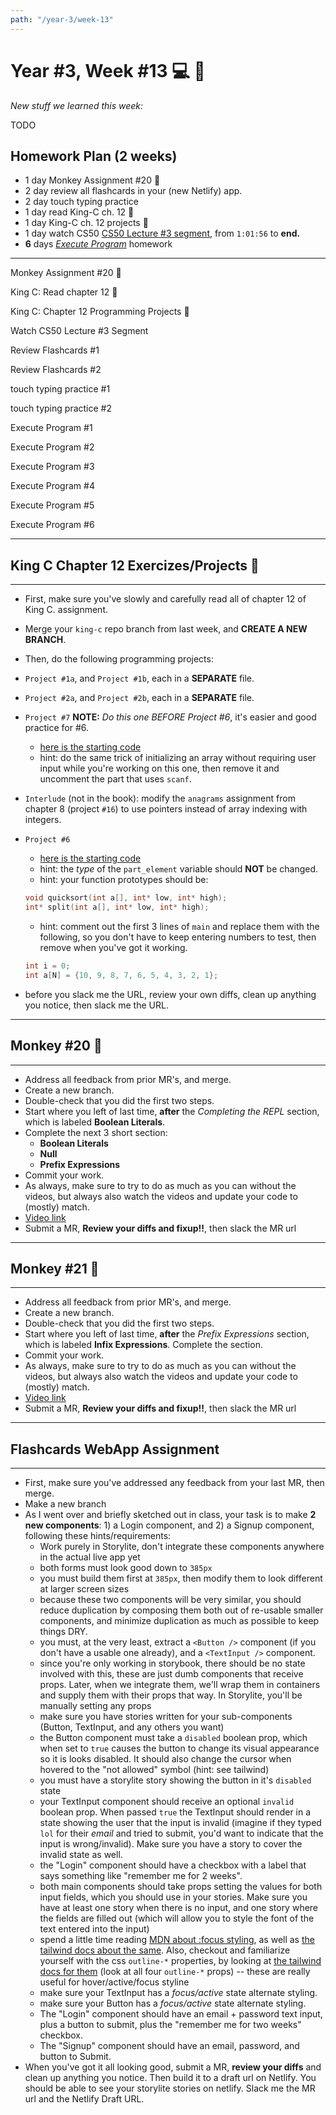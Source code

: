 ```yaml
---
path: "/year-3/week-13"
---
```


# Year #3, Week #13 💻 🏒

_New stuff we learned this week:_

TODO

## Homework Plan (2 weeks)

- 1 day Monkey Assignment #20 🐒
- 2 day review all flashcards in your (new Netlify) app.
- 2 day touch typing practice
- 1 day read King-C ch. 12 👑
- 1 day King-C ch. 12 projects 👑
- 1 day watch CS50
  [CS50 Lecture #3 segment](https://htc-viewer.netlify.app/?id=fykrlqbV9wM),
  from `1:01:56` to **end.**
- **6** days [_Execute Program_](https://www.executeprogram.com) homework

---

<Checkable id="monkey-20">Monkey Assignment #20 🐒</Checkable>

<Checkable id="king-c-read">King C: Read chapter 12 👑</Checkable>

<Checkable id="king-c">King C: Chapter 12 Programming Projects 👑</Checkable>

<Checkable id="cs50-vid">Watch CS50 Lecture #3 Segment</Checkable>

<Checkable id="flash-review">Review Flashcards #1</Checkable>

<Checkable id="flash-review-2">Review Flashcards #2</Checkable>

<Checkable id="typing-1">touch typing practice #1</Checkable>

<Checkable id="typing-2">touch typing practice #2</Checkable>

<Checkable id="xp-1">Execute Program #1</Checkable>

<Checkable id="xp-2">Execute Program #2</Checkable>

<Checkable id="xp-3">Execute Program #3</Checkable>

<Checkable id="xp-4">Execute Program #4</Checkable>

<Checkable id="xp-5">Execute Program #5</Checkable>

<Checkable id="xp-5">Execute Program #6</Checkable>

---

## King C Chapter 12 Exercizes/Projects 👑

---

- First, make sure you've slowly and carefully read all of chapter 12 of King C.
  assignment.
- Merge your `king-c` repo branch from last week, and **CREATE A NEW BRANCH**.
- Then, do the following programming projects:

- `Project #1a`, and `Project #1b`, each in a **SEPARATE** file.
- `Project #2a`, and `Project #2b`, each in a **SEPARATE** file.
- `Project #7` **NOTE:** _Do this one BEFORE Project #6_, it's easier and good
  practice for #6.

  - [here is the starting code](https://gitlab.howtocomputer.link/-/snippets/9)
  - hint: do the same trick of initializing an array without requiring user
    input while you're working on this one, then remove it and uncomment the
    part that uses `scanf`.

- `Interlude` (not in the book): modify the `anagrams` assignment from chapter 8
  (project `#16`) to use pointers instead of array indexing with integers.
- `Project #6`

  - [here is the starting code](https://gitlab.howtocomputer.link/-/snippets/8)
  - hint: the _type_ of the `part_element` variable should **NOT** be changed.
  - hint: your function prototypes should be:

  ```c
  void quicksort(int a[], int* low, int* high);
  int* split(int a[], int* low, int* high);
  ```

  - hint: comment out the first 3 lines of `main` and replace them with the
    following, so you don't have to keep entering numbers to test, then remove
    when you've got it working.

  ```c
  int i = 0;
  int a[N] = {10, 9, 8, 7, 6, 5, 4, 3, 2, 1};
  ```

- before you slack me the URL, review your own diffs, clean up anything you
  notice, then slack me the URL.

---

## Monkey #20 🐒

---

- Address all feedback from prior MR's, and merge.
- Create a new branch.
- Double-check that you did the first two steps.
- Start where you left of last time, **after** the _Completing the REPL_
  section, which is labeled **Boolean Literals**.
- Complete the next 3 short section:
  - **Boolean Literals**
  - **Null**
  - **Prefix Expressions**
- Commit your work.
- As always, make sure to try to do as much as you can without the videos, but
  always also watch the videos and update your code to (mostly) match.
- [Video link](https://flp-assets.nyc3.digitaloceanspaces.com/storage/htc-videos/monkey/30--3.5-eval-bools-prefix-expressions.mp4)
- Submit a MR, **Review your diffs and fixup!!**, then slack the MR url

---

## Monkey #21 🐒

---

- Address all feedback from prior MR's, and merge.
- Create a new branch.
- Double-check that you did the first two steps.
- Start where you left of last time, **after** the _Prefix Expressions_ section,
  which is labeled **Infix Expressions**. Complete the section.
- Commit your work.
- As always, make sure to try to do as much as you can without the videos, but
  always also watch the videos and update your code to (mostly) match.
- [Video link](https://flp-assets.nyc3.digitaloceanspaces.com/storage/htc-videos/monkey/31--3.5-eval-infix-expressions.mp4)
- Submit a MR, **Review your diffs and fixup!!**, then slack the MR url

---

## Flashcards WebApp Assignment

---

- First, make sure you've addressed any feedback from your last MR, then merge.
- Make a new branch
- As I went over and briefly sketched out in class, your task is to make **2 new
  components**: 1) a Login component, and 2) a Signup component, following these
  hints/requirements:
  - Work purely in Storylite, don't integrate these components anywhere in the
    actual live app yet
  - both forms must look good down to `385px`
  - you must build them first at `385px`, then modify them to look different at
    larger screen sizes
  - because these two components will be very similar, you should reduce
    duplication by composing them both out of re-usable smaller components, and
    minimize duplication as much as possible to keep things DRY.
  - you must, at the very least, extract a `<Button />` component (if you don't
    have a usable one already), and a `<TextInput />` component.
  - since you're only working in storybook, there should be no state involved
    with this, these are just dumb components that receive props. Later, when we
    integrate them, we'll wrap them in containers and supply them with their
    props that way. In Storylite, you'll be manually setting any props
  - make sure you have stories written for your sub-components (Button,
    TextInput, and any others you want)
  - the Button component must take a `disabled` boolean prop, which when set to
    `true` causes the button to change its visual appearance so it is looks
    disabled. It should also change the cursor when hovered to the "not allowed"
    symbol (hint: see tailwind)
  - you must have a storylite story showing the button in it's `disabled` state
  - your TextInput component should receive an optional `invalid` boolean prop.
    When passed `true` the TextInput should render in a state showing the user
    that the input is invalid (imagine if they typed `lol` for their _email_ and
    tried to submit, you'd want to indicate that the input is wrong/invalid).
    Make sure you have a story to cover the invalid state as well.
  - the "Login" component should have a checkbox with a label that says
    something like "remember me for 2 weeks".
  - both main components should take props setting the values for both input
    fields, which you should use in your stories. Make sure you have at least
    one story when there is no input, and one story where the fields are filled
    out (which will allow you to style the font of the text entered into the
    input)
  - spend a little time reading
    [MDN about :focus styling](https://developer.mozilla.org/en-US/docs/Web/CSS/:focus),
    as well as
    [the tailwind docs about the same](https://tailwindcss.com/docs/hover-focus-and-other-states).
    Also, checkout and familiarize yourself with the css `outline-*` properties,
    by looking at
    [the tailwind docs for them](https://tailwindcss.com/docs/outline-width)
    (look at all four `outline-*` props) -- these are really useful for
    hover/active/focus styline
  - make sure your TextInput has a _focus/active_ state alternate styling.
  - make sure your Button has a _focus/active_ state alternate styling.
  - The "Login" component should have an email + password text input, plus a
    button to submit, plus the "remember me for two weeks" checkbox.
  - The "Signup" component should have an email, password, and button to Submit.
- When you've got it all looking good, submit a MR, **review your diffs** and
  clean up anything you notice. Then build it to a draft url on Netlify. You
  should be able to see your storylite stories on netlify. Slack me the MR url
  and the Netlify Draft URL.
